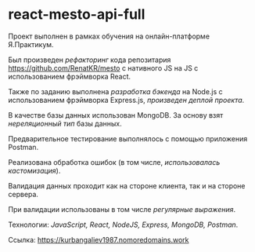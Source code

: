 # react-mesto-api-full

Проект выполнен в рамках обучения на онлайн-платформе Я.Практикум.  

Был произведен *рефакторинг* кода репозитария https://github.com/RenatKR/mesto с нативного JS на JS c использованием фрэймворка React.

Также по заданию выполнена *разработка бэкенда* на Node.js с использованием фрэймворка Express.js, *произведен деплой проекта*.  

В качестве базы данных использован MongoDB. За основу взят *нереляционный тип* базы данных.  

Предварительное тестирование выполнялось с помощью приложения Postman.

Реализована обработка ошибок (в том числе, *использовалась кастомизация*).

Валидация данных проходит как на стороне клиента, так и на стороне сервера.

При валидации использованы в том числе *регулярные выражения*.

Технологии: *JavaScript, React, NodeJS, Express, MongoDB, Postman*.

Ссылка: https://kurbangaliev1987.nomoredomains.work
